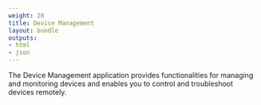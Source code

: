 ```yaml
---
weight: 20
title: Device Management
layout: bundle
outputs:
- html
- json
---
```


The Device Management application provides functionalities for managing and monitoring devices and enables you to control and troubleshoot devices remotely. 